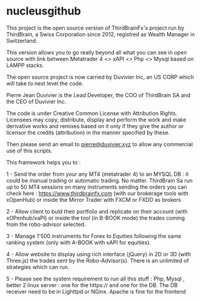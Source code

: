 # nucleusgithub
This project is the open source version of ThirdBrainFx's project run by ThirdBrain, a Swiss Corporation since 2012, registred as Wealth Manager in Switzerland.

This version allows you to go really beyond all what you can see in open source with link between Metatrader 4 <> xAPI <> Php <> Mysql based on LAMPP stacks.

The open source project is now carried by Duvivier Inc, an US CORP which will take to next level the code.

Pierre Jean Duvivier is the Lead Developer, the COO of ThirdBrain SA and the CEO of Duvivier Inc. 

The code is under Creative Common License with Attribution Rights. 
Licensees may copy, distribute, display and perform the work and make derivative works and remixes based on it only if they give the author or licensor the credits (attribution) in the manner specified by these.

Then please send an email to pierre@duvivier.xyz to allow any commercial use of this scripts.

This framework helps you to :

1 - Send the order from your any MT4 (metatrader 4) to an MYSQL DB : it could be manual trading or automatic trading. No matter. ThirdBrain Sa run up to 50 MT4 sessions on many instruments sending the orders you can check here :
 https://www.thirdbrainfx.com (with our brokerage tools with xOpenHub) or inside the Mirror Trader with FXCM or FXDD as brokers

2 - Allow client to buld their portfolio and replicate on their account (with xOPenhub/xaPI) or inside the tool (in B-BOOK mode) the trades coming from the robo-advisor selected.

3 - Manage 1'500 instruments for Forex to Equities following the same ranking system (only with A-BOOK with xAPI for equities).

4 - Allow website to display using rich interface (jQuery) in 2D or 3D (with Three.js) the trades sent by the Robo-Advisor(s). There is an unlimited of strategies which can run.

5 - Please see the system requirement to run all this stuff : Php, Mysql , better 2 linux server : one for the https:// and one for the DB. The DB receiver need to be in Lighttpd or NGinx. Apache is fine for the frontend

